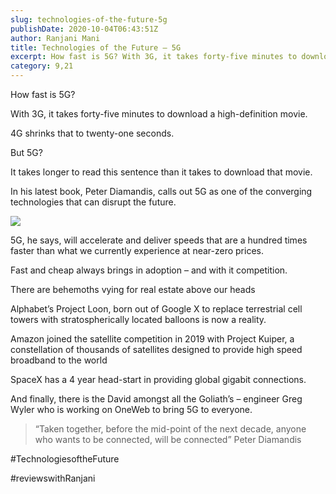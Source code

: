 ```yaml
---
slug: technologies-of-the-future-5g
publishDate: 2020-10-04T06:43:51Z
author: Ranjani Mani
title: Technologies of the Future – 5G 
excerpt: How fast is 5G? With 3G, it takes forty-five minutes to download a high-definition movie. 4G shrinks that to twenty-one seconds. But 5G? It takes longer to read this sentence than it takes to download that movie. In his latest book, Peter Diamandis, calls out 5G as one of the converging technologies that can disrupt  ... 
category: 9,21
---
```


How fast is 5G?

With 3G, it takes forty-five minutes to download a high-definition movie.

4G shrinks that to twenty-one seconds.

But 5G?

It takes longer to read this sentence than it takes to download that movie.

In his latest book, Peter Diamandis, calls out 5G as one of the converging technologies that can disrupt the future.

![](https://i0.wp.com/ranjanimani.com/wp-content/uploads/2020/10/FutureisFasterthanyourThink.jpg?resize=225%2C225&ssl=1)

5G, he says, will accelerate and deliver speeds that are a hundred times faster than what we currently experience at near-zero prices.

Fast and cheap always brings in adoption – and with it competition.

There are behemoths vying for real estate above our heads

Alphabet’s Project Loon, born out of Google X to replace terrestrial cell towers with stratospherically located balloons is now a reality.

Amazon joined the satellite competition in 2019 with Project Kuiper, a constellation of thousands of satellites designed to provide high speed broadband to the world

SpaceX has a 4 year head-start in providing global gigabit connections.

And finally, there is the David amongst all the Goliath’s – engineer Greg Wyler who is working on OneWeb to bring 5G to everyone.

> “Taken together, before the mid-point of the next decade, anyone who wants to be connected, will be connected” Peter Diamandis

#TechnologiesoftheFuture

#reviewswithRanjani